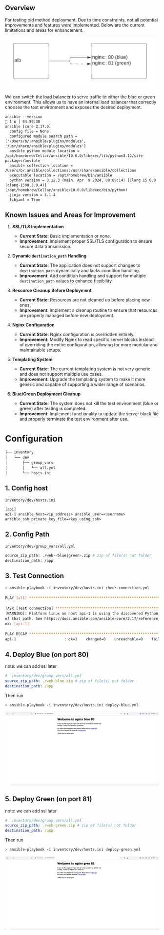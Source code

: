 ## Overview

For testing old method deployment. Due to time constraints, not all potential improvements and features were implemented. Below are the current limitations and areas for enhancement.

![image/overview.png](./image/overview.png)

We can switch the load balancer to serve traffic to either the blue or green environment. This allows us to have an internal load balancer that correctly chooses the test environment and exposes the desired deployment.

```
ansible --version                                                                                                                      1 ✘ │ 04:59:30 
ansible [core 2.17.0]
  config file = None
  configured module search path = ['/Users/b/.ansible/plugins/modules', '/usr/share/ansible/plugins/modules']
  ansible python module location = /opt/homebrew/Cellar/ansible/10.0.0/libexec/lib/python3.12/site-packages/ansible
  ansible collection location = /Users/b/.ansible/collections:/usr/share/ansible/collections
  executable location = /opt/homebrew/bin/ansible
  python version = 3.12.3 (main, Apr  9 2024, 08:09:14) [Clang 15.0.0 (clang-1500.3.9.4)] (/opt/homebrew/Cellar/ansible/10.0.0/libexec/bin/python)
  jinja version = 3.1.4
  libyaml = True
```

## Known Issues and Areas for Improvement

1. **SSL/TLS Implementation**
   - **Current State**: Basic implementation or none.
   - **Improvement**: Implement proper SSL/TLS configuration to ensure secure data transmission.

2. **Dynamic `destination_path` Handling**
   - **Current State**: The application does not support changes to `destination_path` dynamically and lacks condition handling.
   - **Improvement**: Add condition handling and support for multiple `destination_path` values to enhance flexibility.

3. **Resource Cleanup Before Deployment**
   - **Current State**: Resources are not cleaned up before placing new ones.
   - **Improvement**: Implement a cleanup routine to ensure that resources are properly managed before new deployment.

4. **Nginx Configuration**
   - **Current State**: Nginx configuration is overridden entirely.
   - **Improvement**: Modify Nginx to read specific server blocks instead of overriding the entire configuration, allowing for more modular and maintainable setups.

5. **Templating System**
   - **Current State**: The current templating system is not very generic and does not support multiple use cases.
   - **Improvement**: Upgrade the templating system to make it more generic and capable of supporting a wider range of scenarios.

6. **Blue/Green Deployment Cleanup**
   - **Current State**: The system does not kill the test environment (blue or green) after testing is completed.
   - **Improvement**: Implement functionality to update the server block file and properly terminate the test environment after use.


# Configuration

```sh
├── inventory
│   └── dev
│       ├── group_vars
│       │   └── all.yml
│       └── hosts.ini
```

## 1. Config host

`inventory/dev/hosts.ini`

```
[api]
api-1 ansible_host=<ip_address> ansible_user=<username> ansible_ssh_private_key_file=<key_using_ssh>
```

## 2. Config Path

`inventory/dev/group_vars/all.yml`

```sh
source_zip_path: ./web-<blue|green>.zip # zip of file(s) not folder
destination_path: /app
```

## 3. Test Connection

```sh
> ansible-playbook -i inventory/dev/hosts.ini check-connection.yml

PLAY [all] *********************************************************************************************

TASK [Test connection] *********************************************************************************
[WARNING]: Platform linux on host api-1 is using the discovered Python interpreter at /usr/bin/python3.9, but future installation of another Python interpreter could change the meaning
of that path. See https://docs.ansible.com/ansible-core/2.17/reference_appendices/interpreter_discovery.html for more information.
ok: [api-1]

PLAY RECAP *********************************************************************************************
api-1                      : ok=1    changed=0    unreachable=0    failed=0    skipped=0    rescued=0    ignored=0
```

## 4. Deploy Blue (on port 80)

note: we can add ssl later

```yml
# `inventory/dev/group_vars/all.yml`
source_zip_path: ./web-blue.zip # zip of file(s) not folder
destination_path: /app
```

Then run

```sh
> ansible-playbook -i inventory/dev/hosts.ini deploy-blue.yml
```

![deployment](./image/blue.png)

## 5. Deploy Green (on port 81)

note: we can add ssl later

```yml
# `inventory/dev/group_vars/all.yml`
source_zip_path: ./web-green.zip # zip of file(s) not folder
destination_path: /app
```

Then run

```sh
> ansible-playbook -i inventory/dev/hosts.ini deploy-green.yml
```

![deployment](./image/green.png)
